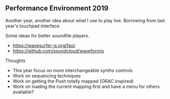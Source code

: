 Performance Environment 2019
----------------------------

Another year, another idea about what I use to play live. 
Borrowing from last year's touchpad interface. 

Some ideas for better soundfile players.
- https://wavesurfer-js.org/faq/
- https://github.com/soundcloud/waveformjs


Thoughts
- This year focus on more interchangeable synths controls
- Work on sequencing techniques
- Work on getting the Push totally mapped (ORAC inspired)
- Work on loading the current mapping first and have a menu for others available?
